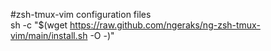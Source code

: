 #zsh-tmux-vim
configuration files  
sh -c "$(wget https://raw.github.com/ngeraks/ng-zsh-tmux-vim/main/install.sh -O -)"
